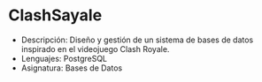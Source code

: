 # ClashSayale
-	Descripción: Diseño y gestión de un sistema de bases de datos inspirado en el videojuego Clash Royale. 
-	Lenguajes: PostgreSQL
- Asignatura: Bases de Datos
